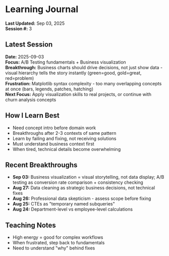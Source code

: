 # Learning Journal

**Last Updated:** Sep 03, 2025  
**Session #:** 3

## Latest Session
**Date:** 2025-09-03  
**Focus:** A/B Testing fundamentals + Business visualization  
**Breakthrough:** Business charts should drive decisions, not just show data - visual hierarchy tells the story instantly (green=good, gold=great, red=problem)  
**Frustration:** Matplotlib syntax complexity - too many overlapping concepts at once (bars, legends, patches, hatching)  
**Next Focus:** Apply visualization skills to real projects, or continue with churn analysis concepts

## How I Learn Best
- Need concept intro before domain work
- Breakthroughs after 2-3 contexts of same pattern  
- Learn by failing and fixing, not receiving solutions
- Must understand business context first
- When tired, technical details become overwhelming

## Recent Breakthroughs
- **Sep 03:** Business visualization = visual storytelling, not data display; A/B testing as conversion rate comparison + consistency checking
- **Aug 27:** Data cleaning as strategic business decisions, not technical fixes
- **Aug 26:** Professional data skepticism - assess scope before fixing  
- **Aug 25:** CTEs as "temporary named subqueries"
- **Aug 24:** Department-level vs employee-level calculations

## Teaching Notes
- High energy = good for complex workflows
- When frustrated, step back to fundamentals
- Need to understand "why" behind fixes